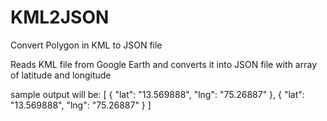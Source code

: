# KML2JSON
Convert Polygon in KML to JSON file

Reads KML file from Google Earth and converts it into JSON file with array of latitude and longitude

sample output will be:
[
  {
  "lat": "13.569888",
  "lng": "75.26887"
  },
  {
  "lat": "13.569888",
  "lng": "75.26887"
  }
]
